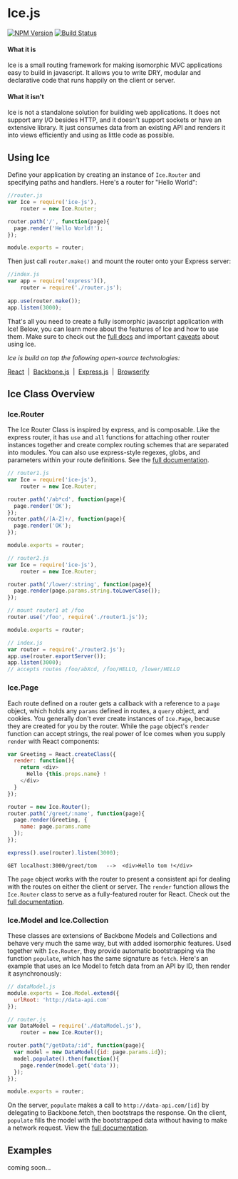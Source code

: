 # Ice.js

[![NPM Version][npm-image]][npm-url]
[![Build Status][travis-image]][travis-url]

#### What it is

Ice is a small routing framework for making isomorphic MVC applications easy to build in javascript. It allows you to write DRY, modular and declarative code that runs happily on the client or server. 

#### What it isn't

Ice is not a standalone solution for building web applications. It does not support any I/O besides HTTP, and it doesn't support sockets or have an extensive library. It just consumes data from an existing API and renders it into views efficiently and using as little code as possible.

## Using Ice
Define your application by creating an instance of `Ice.Router` and specifying paths and handlers. Here's a router for "Hello World":

```javascript
//router.js
var Ice = require('ice-js'),
    router = new Ice.Router;

router.path('/', function(page){
  page.render('Hello World!');
});

module.exports = router;
```

Then just call `router.make()` and mount the router onto your Express server:

```javascript
//index.js
var app = require('express')(),
    router = require('./router.js');
    
app.use(router.make());
app.listen(3000);
```

That's all you need to create a fully isomorphic javascript application with Ice! Below, you can learn more about the features of Ice and how to use them. Make sure to check out the [full docs][doc-link] and important [caveats](https://github.com/coltonTB/ice-js/blob/master/DOCS.md#caveats) about using Ice.


*Ice is build on top the following open-source technologies:*

[React](https://facebook.github.io/react/) &nbsp;|&nbsp;
[Backbone.js](http://backbonejs.org/) &nbsp;|&nbsp;
[Express.js](http://expressjs.com/) &nbsp;|&nbsp;
[Browserify](http://browserify.org/)

## Ice Class Overview

### Ice.Router
The Ice Router Class is inspired by express, and is composable. Like the express router, it has `use` and `all` functions for attaching other router instances together and create complex routing schemes that are separated into modules. You can also use express-style regexes, globs, and parameters within your route definitions. See the [full documentation](https://github.com/coltonTB/ice-js/blob/master/DOCS.md#router).

```javascript
// router1.js
var Ice = require('ice-js'),
    router = new Ice.Router;

router.path('/ab*cd', function(page){
  page.render('OK');
});
router.path(/[A-Z]+/, function(page){
  page.render('OK');
});

module.exports = router;
```

```javascript
// router2.js
var Ice = require('ice-js'),
    router = new Ice.Router;

router.path('/lower/:string', function(page){
  page.render(page.params.string.toLowerCase());
});

// mount router1 at /foo
router.use('/foo', require('./router1.js'));

module.exports = router;
```

```javascript
// index.js
var router = require('./router2.js');
app.use(router.exportServer());
app.listen(3000);
// accepts routes /foo/abXcd, /foo/HELLO, /lower/HELLO
```

### Ice.Page
Each route defined on a router gets a callback with a reference to a `page` object, which holds any `params` defined in routes, a `query` object, and cookies. You generally don't ever create instances of `Ice.Page`, because they are created for you by the router. While the `page` object's `render` function can accept strings, the real power of Ice comes when you supply `render` with React components:

```javascript
var Greeting = React.createClass({
  render: function(){
    return <div>
      Hello {this.props.name} !
    </div>
  }
});

router = new Ice.Router();
router.path('/greet/:name', function(page){
  page.render(Greeting, {
    name: page.params.name
  });
});

express().use(router).listen(3000);

```

```GET localhost:3000/greet/tom   -->  <div>Hello tom !</div>```

The `page` object works with the router to present a consistent api for dealing with the routes on either the client or server. The `render` function allows the `Ice.Router` class to serve as a fully-featured router for React. Check out the [full documentation](https://github.com/coltonTB/ice-js/blob/master/DOCS.md#page).

### Ice.Model and Ice.Collection
These classes are extensions of Backbone Models and Collections and behave very much the same way, but with added isomorphic features. Used together with `Ice.Router`, they provide automatic bootstrapping via the function `populate`, which has the same signature as `fetch`. Here's an example that uses an Ice Model to fetch data from an API by ID, then render it asynchronously:

```javascript
// dataModel.js
module.exports = Ice.Model.extend({
  urlRoot: 'http://data-api.com'
});
```

```javascript
// router.js
var DataModel = require('./dataModel.js'),
    router = new Ice.Router();

router.path("/getData/:id", function(page){
  var model = new DataModel({id: page.params.id});
  model.populate().then(function(){
    page.render(model.get('data'));
  });
});

module.exports = router;
```

On the server, `populate` makes a call to `http://data-api.com/[id]` by delegating to Backbone.fetch, then bootstraps the response. On the client, `populate` fills the model with the bootstrapped data without having to make a network request. View the [full documentation](https://github.com/coltonTB/ice-js/blob/master/DOCS.md#model).

## Examples
coming soon...


[doc-link]: https://github.com/coltonTB/ice-js/blob/master/DOCS.md
[travis-image]: https://travis-ci.org/coltonTB/ice-js.svg?branch=master
[travis-url]: https://travis-ci.org/coltonTB/ice-js
[npm-image]: https://img.shields.io/npm/v/ice-js.svg
[npm-url]: https://npmjs.org/package/ice-js
